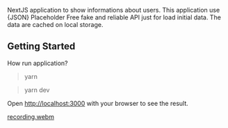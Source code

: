 NextJS application to show informations about users. This application use {JSON} Placeholder
Free fake and reliable API just for load initial data. The data are cached on local storage.

## Getting Started

How run application?

> yarn 

> yarn dev

Open [http://localhost:3000](http://localhost:3000) with your browser to see the result.


[recording.webm](https://github.com/user-attachments/assets/27940513-00ab-4159-8eb7-0fe34533edfa)
